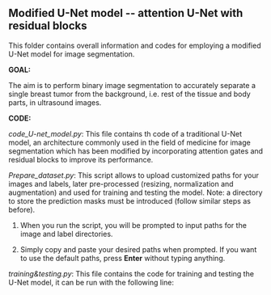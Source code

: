 ## Modified U-Net model -- attention U-Net with residual blocks

This folder contains overall information and codes for employing a modified U-Net model for image segmentation.

**GOAL:**

The aim is to perform binary image segmentation to accurately separate a single breast tumor from the background, i.e. rest of the tissue and body parts, in ultrasound images. 

**CODE:**

*code_U-net_model.py*:
This file contains th code of a traditional U-Net model, an architecture commonly used in the field of medicine for image segmentation which has been modified by incorporating attention gates and residual blocks to improve its performance. 

*Prepare_dataset.py*:
This script allows to upload customized paths for your images and labels, later pre-processed (resizing, normalization and augmentation) and used for training and testing the model. Note: a directory to store the prediction masks must be introduced (follow similar steps as before).

1. When you run the script, you will be prompted to input paths for the image and label directories. 

2. Simply copy and paste your desired paths when prompted. If you want to use the default paths, press **Enter** without typing anything.

*training&testing.py*:
This file contains the code for training and testing the U-Net model, it can be run with the following line:
